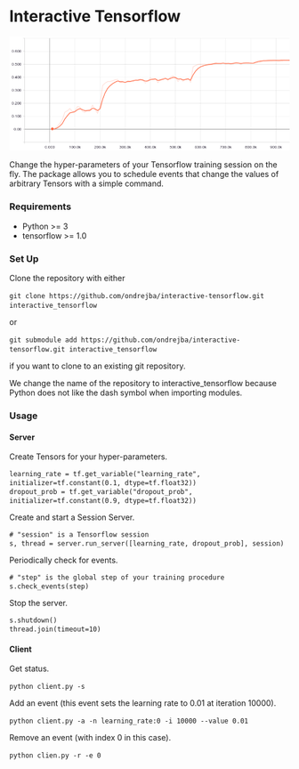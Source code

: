 # Interactive Tensorflow #

![Validation Curve](images/validation_curve.png)

Change the hyper-parameters of your Tensorflow training session on the fly.
The package allows you to schedule events that change the values of arbitrary Tensors with a simple command.

### Requirements ###

* Python >= 3
* tensorflow >= 1.0

### Set Up ###

Clone the repository with either

`git clone https://github.com/ondrejba/interactive-tensorflow.git interactive_tensorflow`

or

`git submodule add https://github.com/ondrejba/interactive-tensorflow.git interactive_tensorflow`

if you want to clone to an existing git repository.

We change the name of the repository to interactive_tensorflow because Python does not like the
dash symbol when importing modules.

### Usage ###

#### Server ####

Create Tensors for your hyper-parameters.

```
learning_rate = tf.get_variable("learning_rate", initializer=tf.constant(0.1, dtype=tf.float32))
dropout_prob = tf.get_variable("dropout_prob", initializer=tf.constant(0.9, dtype=tf.float32))
```

Create and start a Session Server.

```
# "session" is a Tensorflow session
s, thread = server.run_server([learning_rate, dropout_prob], session)
```

Periodically check for events.

```
# "step" is the global step of your training procedure
s.check_events(step)
```

Stop the server.

```
s.shutdown()
thread.join(timeout=10)
```

#### Client ####

Get status.

`python client.py -s`

Add an event (this event sets the learning rate to 0.01 at iteration 10000).

`python client.py -a -n learning_rate:0 -i 10000 --value 0.01`

Remove an event (with index 0 in this case).

`python clien.py -r -e 0`
